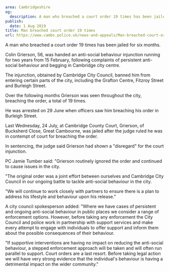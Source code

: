 ```yaml
area: Cambridgeshire
og:
  description: A man who breached a court order 19 times has been jailed for six months.
publish:
  date: 1 Aug 2019
title: Man breached court order 19 times
url: https://www.cambs.police.uk/news-and-appeals/Man-breached-court-order-19-times
```

A man who breached a court order 19 times has been jailed for six months.

Colin Grierson, 56, was handed an anti-social behaviour injunction running for two years from 15 February, following complaints of persistent anti-social behaviour and begging in Cambridge city centre.

The injunction, obtained by Cambridge City Council, banned him from entering certain parts of the city, including the Grafton Centre, Fitzroy Street and Burleigh Street.

Over the following months Grierson was seen throughout the city, breaching the order, a total of 19 times.

He was arrested on 29 June when officers saw him breaching his order in Burleigh Street.

Last Wednesday, 24 July, at Cambridge County Court, Grierson, of Bucksherd Close, Great Cambourne, was jailed after the judge ruled he was in contempt of court for breaching the order.

In sentencing, the judge said Grierson had shown a "disregard" for the court injunction.

PC Jamie Tumber said: "Grierson routinely ignored the order and continued to cause issues in the city.

"The original order was a joint effort between ourselves and Cambridge City Council in our ongoing battle to tackle anti-social behaviour in the city.

"We will continue to work closely with partners to ensure there is a plan to address his lifestyle and behaviour upon his release."

A city council spokesperson added: "Where we have cases of persistent and ongoing anti-social behaviour in public places we consider a range of enforcement options. However, before taking any enforcement the City Council and police work in partnership with support services and make every attempt to engage with individuals to offer support and inform them about the possible consequences of their behaviour.

"If supportive interventions are having no impact on reducing the anti-social behaviour, a stepped enforcement approach will be taken and will often run parallel to support. Court orders are a last resort. Before taking legal action we will have very strong evidence that the individual's behaviour is having a detrimental impact on the wider community."

